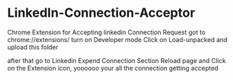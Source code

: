 # LinkedIn-Connection-Acceptor

Chrome Extension for Accepting linkedin Connection Request got to chrome://extensions/ turn on Developer mode Click on Load-unpacked and upload this folder

after that go to Linkedin Expend Connection Section Reload page and Click on the Extension icon, yoooooo your all the connection getting accepted
